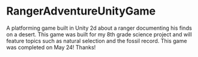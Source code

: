 # RangerAdventureUnityGame
A platforming game built in Unity 2d about a ranger documenting his finds on a desert. This game was built for my 8th grade science project and will feature topics such as natural selection and the fossil record.
This game was completed on May 24! Thanks!
